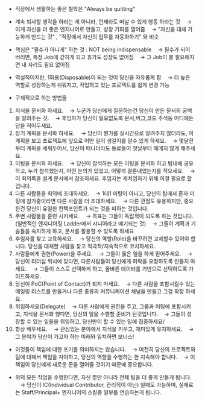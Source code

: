 
- 직장에서 생활하는 좋은 철학은 "Always be quitting"
- 계속 퇴사할 생각을 하라는 게 아니라, 언제라도 떠날 수 있게 행동 하라는 것
  ㅤ→ 이게 자신을 더 좋은 엔지니어로 만들고, 성장 기회를 열어줌
  ㅤ→ "자신을 대체 가능하게 만드는 것" , "직장에서 자신의 업무를 자동화하기" 와 비슷

- 핵심은 "필수가 아니게" 하는 것 : NOT being indispensable
  ㅤ→ 필수가 되어 버리면, 특정 Job에 갇히게 되고 휴가도 성장도 없어짐
  ㅤ→ 그 Job이 불 필요해지면 내 자리도 필요 없어짐

- 역설적이지만, 1회용(Disposable)이 되는 것이 당신을 자유롭게 함
  ㅤ→ 더 높은 역할로 성장하는게 쉬워지고, 작업하고 있는 프로젝트를 쉽게 변경 가능

- 구체적으로 하는 방법들

1. 지식을 문서화 하세요.
   ㅤ→ 누군가 당신에게 질문하는건 당신이 만든 문서의 공백을 알려주는 것.
   ㅤ→ 후임자가 당신이 필요없도록 문서,버그,코드 주석등 어디에든 답을 적어두세요.
2. 장기 계획을 문서화 하세요.
   ㅤ→ 당신이 뭔가를 실시간으로 알려주지 않더라도, 이 계획을 보고 프로젝트에 앞으로 어떤 일이 생길지를 알수 있게 하세요.
   ㅤ→ 몇달전 부터 계획을 세워두어서, 당신이 떠나더라도 동료들이 첫날부터 헤메지 않게 해주세요.
3. 미팅을 문서화 하세요.
   ㅤ→ 당신이 참석하는 모든 미팅을 문서화 하고 팀내에 공유하고, 누가 참석했는지, 어떤 논의가 있었고, 어떻게 결론내었는지를 적으세요.
   ㅤ→ 이 회의록을 설계 문서에서 참조하세요. 후임자는 캐치업하기 위해 이걸 필요로 할겁니다.
4. 다른 사람들을 회의에 초대하세요.
   ㅤ→ 1대1 미팅이 아니고, 당신의 팀에서 혼자 미팅에 참가중이라면 다른 사람을 더 초대하세요.
   ㅤ→ 다른 관점도 유용하지만, 중요한건 당신이 유일한 컨택포인트가 되는 것을 피하는 것입니다.
5. 주변 사람들을 훈련 시키세요.
   ㅤ→ 목표는 그들이 독립적이 되도록 하는 것입니다. (일반적인 엔지니어링 Ladder에서 시니어라고 얘기되는 것)
   ㅤ→ 그들이 계획과 기술들을 숙지하게 하고, 문서를 활용할 수 있도록 하세요
6. 후임자를 찾고 교육하세요.
   ㅤ→ 당신의 역할(Role)을 바꾸려면 교체할수 있어야 합니다. 당신을 대체할 사람을 찾고 적극적/지속적으로 코치하세요.
7. 사람들에게 권한(Power)을 주세요.
   ㅤ→ 그들이 옳은 일을 하게 믿어주세요.
   ㅤ→ 당신이 리더십 위치에 있다면, 다른사람들이 당신에게 허락을 요청하도록 만들지 마세요.
   ㅤ→ 그들이 스스로 선택하게 하고, 올바른 데이터를 기반으로 선택하도록 가이드하세요.
8. 당신이 PoC(Point of Contact)가 되지 마세요.
   ㅤ→ 다른 사람을 포함시킬수 있는 메일링 리스트를 만들거나 다른 종류의 커뮤니케이션 채널을 만들고 그걸 확장 하세요.
9. 위임하세요(Delegate)
   ㅤ→ 다른 사람에게 권한을 주고, 그룹과 미팅에 포함시키고, 지식을 문서화 했다면, 당신의 일을 수행할 준비가 된것입니다.
   ㅤ→ 그들이 성장할 수 있는 일들을 위임하고, 당신만이 할 수 있는 일에 집중하세요/
10. 항상 배우세요.
    ㅤ→ 관심있는 분야에서 지식을 키우고, 재미있게 유지하세요.
    ㅤ→ 그 분야가 당신이 가고자 하는 미래와 일치하면 보너스!

- 이것들이 책임에 대한 포기를 의미하지는 않습니다.
  ㅤ→ 여전히 당신의 프로젝트와 팀에 대해서 책임을 져야하고, 당신의 역할을 수행하는 한 지속해야 합니다.
  ㅤ→ 이 책임이 당신에게 새로운 문을 열어줄 것이기 때문에 중요합니다.

- 위의 모든 작업을 수행한다면, 자신 뿐만 아니라 전체 팀을 더 좋게 만들게 됩니다.
  ㅤ→ 당신이 IC(Individual Contributor, 관리직이 아닌) 일때도 가능하며, 실제로는 Staff/Principal+ 엔지니어의 스킬중 일부를 연습하는게 됩니다.